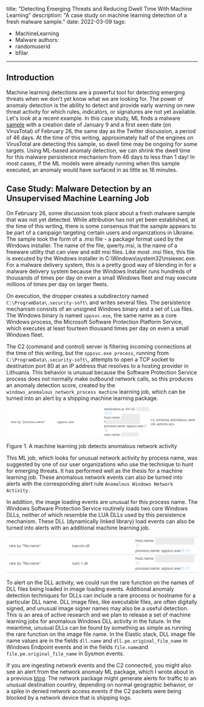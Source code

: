 
title: "Detecting Emerging Threats and Reducing Dwell Time With Machine Learning"
description: "A case study on machine learning detection of a fresh malware sample."
date: 2022-03-09
tags:
  - MachineLearning
  - Malware
authors:
  - randomuserid
  - bfilar
---

## Introduction

Machine learning detections are a powerful tool for detecting emerging threats when we don't yet know what we are looking for. The power of anomaly detection is the ability to detect and provide early warning on new threat activity for which rules, indicators, or signatures are not yet available. Let's look at a recent example. In this case study, ML finds a malware [sample](https://www.virustotal.com/gui/file/31d765deae26fb5cb506635754c700c57f9bd0fc643a622dc0911c42bf93d18f/) with a creation date of January 9 and a first seen date (on VirusTotal) of February 26, the same day as the Twitter discussion, a period of 46 days. At the time of this writing, approximately half of the engines on VirusTotal are detecting this sample, so dwell time may be ongoing for some targets. Using ML-based anomaly detection, we can shrink the dwell time for this malware persistence mechanism from 46 days to less than 1 day! In most cases, if the ML models were already running when this sample executed, an anomaly would have surfaced in as little as 16 minutes.

## Case Study: Malware Detection by an Unsupervised Machine Learning Job

On February 26, some discussion took place about a fresh malware sample that was not yet detected. While attribution has not yet been established, at the time of this writing, there is some consensus that the sample appears to be part of a campaign targeting certain users and organizations in Ukraine. The sample took the form of a .msi file - a package format used by the Windows installer. The name of the file, qwerty.msi, is the name of a freeware utility that can view and edit msi files. Like most .msi files, this file is executed by the Windows installer in C:\Windows\system32\msiexec.exe. For a malware delivery system, this is a pretty good way of blending in for a malware delivery system because the Windows Installer runs hundreds of thousands of times per day on even a small Windows fleet and may execute millions of times per day on larger fleets.

On execution, the dropper creates a subdirectory named ```C:\ProgramData\.security-soft\``` and writes several files. The persistence mechanism consists of an unsigned Windows binary and a set of Lua files. The Windows binary is named ```sppsvc.exe```, the same name as a core Windows process, the Microsoft Software Protection Platform Service, which executes at least fourteen thousand times per day on even a small Windows fleet.

The C2 (command and control) server is filtering incoming connections at the time of this writing, but the ```sppsvc.exe process```, running from ```C:\ProgramData\.security-soft\```, attempts to open a TCP socket to destination port 80 at an IP address that resolves to a hosting provider in Lithuania. This behavior is unusual because the Software Protection Service process does not normally make outbound network calls, so this produces an anomaly detection score, created by the ```windows_anomalous_network_process machine``` learning job, which can be turned into an alert by a shipping machine learning package.

![Figure 1: A machine learning job detects anomalous network activity](media/network.png "Anomalous Network Activity")

Figure 1. A machine learning job detects anomalous network activity

This ML job, which looks for unusual network activity by process name, was suggested by one of our user organizations who use the technique to hunt for emerging threats. It has performed well as the thesis for a machine learning job. These anomalous network events can also be turned into alerts with the corresponding alert rule ```Anomalous Windows Network Activity.```

In addition, the image loading events are unusual for this process name. The Windows Software Protection Service routinely loads two core Windows DLLs, neither of which resemble the LUA DLLs used by this persistence mechanism. These DLL (dynamically linked library) load events can also be turned into alerts with an additional machine learning job.

![Figure 2: A machine learning job detects anomalous DLL activity](media/dll.png "Anomalous DLL Activity")

To alert on the DLL activity, we could run the rare function on the names of DLL files being loaded in image loading events. Additional anomaly detection techniques for DLLs can include a rare process or hostname for a particular DLL name. DLL image files, like executable files, are often digitally signed, and unusual image signer names may also be a useful detection. This is an area of active research and we plan to release a set of machine learning jobs for anomalous Windows DLL activity in the future. In the meantime, unusual DLLs can be found by something as simple as running the rare function on the image file name. In the Elastic stack, DLL image file name values are in the fields ```dll.name``` and ```dll.pe.original_file_name``` in Windows Endpoint events and in the fields ```file.name```and ```file.pe.original_file_name``` in Sysmon events.

If you are ingesting network events and the C2 connected, you might also see an alert from the network anomaly ML package, which I wrote about in a previous [blog](https://www.elastic.co/blog/detecting-unusual-network-activity-with-elastic-security-and-machine-learning). The network package might generate alerts for traffic to an unusual destination country, depending on normal geographic behavior, or a spike in denied network access events if the C2 packets were being blocked by a network device that is shipping logs.